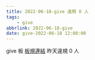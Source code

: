 ```yaml
---
title: 2022-06-18-give 違規 0 人
tags:
    - give
abbrlink: 2022-06-18-give
date: give-2022-06-18 12:00:00
---
```

give 板 [板規連結](https://www.ptt.cc/bbs/give/M.1612495900.A.C32.html)
昨天違規 0 人
